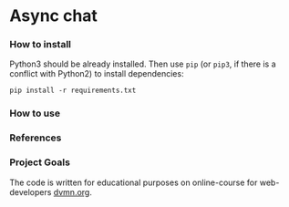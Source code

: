 # Async chat

### How to install

Python3 should be already installed. 
Then use `pip` (or `pip3`, if there is a conflict with Python2) to install dependencies:
```
pip install -r requirements.txt
```

### How to use

### References

### Project Goals

The code is written for educational purposes on online-course for web-developers [dvmn.org](https://dvmn.org/).
